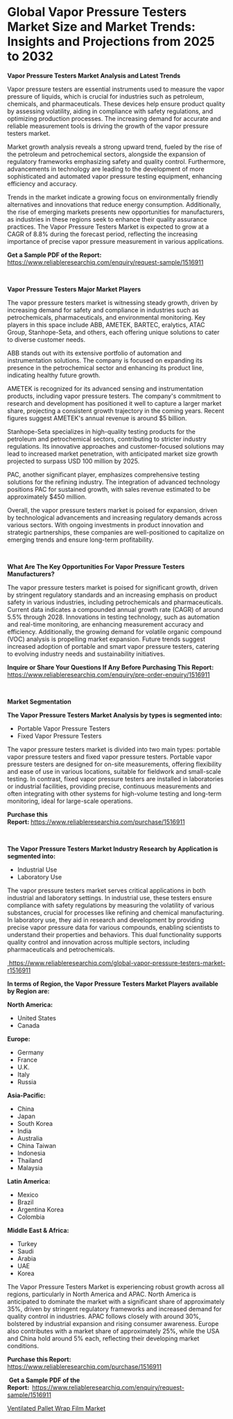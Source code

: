 <p><h1>Global Vapor Pressure Testers Market Size and Market Trends: Insights and Projections from 2025 to 2032</h1></p><p><strong>Vapor Pressure Testers Market Analysis and Latest Trends</strong></p>
<p><p>Vapor pressure testers are essential instruments used to measure the vapor pressure of liquids, which is crucial for industries such as petroleum, chemicals, and pharmaceuticals. These devices help ensure product quality by assessing volatility, aiding in compliance with safety regulations, and optimizing production processes. The increasing demand for accurate and reliable measurement tools is driving the growth of the vapor pressure testers market.</p><p>Market growth analysis reveals a strong upward trend, fueled by the rise of the petroleum and petrochemical sectors, alongside the expansion of regulatory frameworks emphasizing safety and quality control. Furthermore, advancements in technology are leading to the development of more sophisticated and automated vapor pressure testing equipment, enhancing efficiency and accuracy.</p><p>Trends in the market indicate a growing focus on environmentally friendly alternatives and innovations that reduce energy consumption. Additionally, the rise of emerging markets presents new opportunities for manufacturers, as industries in these regions seek to enhance their quality assurance practices. The Vapor Pressure Testers Market is expected to grow at a CAGR of 8.8% during the forecast period, reflecting the increasing importance of precise vapor pressure measurement in various applications.</p></p>
<p><strong>Get a Sample PDF of the Report:&nbsp;</strong> <a href="https://www.reliableresearchiq.com/enquiry/request-sample/1516911?utm_campaign=3513&utm_medium=2&utm_source=Github&utm_content=ia&utm_term=30032025&utm_id=vapor-pressure-testers">https://www.reliableresearchiq.com/enquiry/request-sample/1516911</a></p>
<p>&nbsp;</p>
<p><strong>Vapor Pressure Testers Major Market Players</strong></p>
<p><p>The vapor pressure testers market is witnessing steady growth, driven by increasing demand for safety and compliance in industries such as petrochemicals, pharmaceuticals, and environmental monitoring. Key players in this space include ABB, AMETEK, BARTEC, eralytics, ATAC Group, Stanhope-Seta, and others, each offering unique solutions to cater to diverse customer needs.</p><p>ABB stands out with its extensive portfolio of automation and instrumentation solutions. The company is focused on expanding its presence in the petrochemical sector and enhancing its product line, indicating healthy future growth.</p><p>AMETEK is recognized for its advanced sensing and instrumentation products, including vapor pressure testers. The company's commitment to research and development has positioned it well to capture a larger market share, projecting a consistent growth trajectory in the coming years. Recent figures suggest AMETEK's annual revenue is around $5 billion.</p><p>Stanhope-Seta specializes in high-quality testing products for the petroleum and petrochemical sectors, contributing to stricter industry regulations. Its innovative approaches and customer-focused solutions may lead to increased market penetration, with anticipated market size growth projected to surpass USD 100 million by 2025.</p><p>PAC, another significant player, emphasizes comprehensive testing solutions for the refining industry. The integration of advanced technology positions PAC for sustained growth, with sales revenue estimated to be approximately $450 million.</p><p>Overall, the vapor pressure testers market is poised for expansion, driven by technological advancements and increasing regulatory demands across various sectors. With ongoing investments in product innovation and strategic partnerships, these companies are well-positioned to capitalize on emerging trends and ensure long-term profitability.</p></p>
<p>&nbsp;</p>
<p><strong>What Are The Key Opportunities For Vapor Pressure Testers Manufacturers?</strong></p>
<p><p>The vapor pressure testers market is poised for significant growth, driven by stringent regulatory standards and an increasing emphasis on product safety in various industries, including petrochemicals and pharmaceuticals. Current data indicates a compounded annual growth rate (CAGR) of around 5.5% through 2028. Innovations in testing technology, such as automation and real-time monitoring, are enhancing measurement accuracy and efficiency. Additionally, the growing demand for volatile organic compound (VOC) analysis is propelling market expansion. Future trends suggest increased adoption of portable and smart vapor pressure testers, catering to evolving industry needs and sustainability initiatives.</p></p>
<p><strong>Inquire or Share Your Questions If Any Before Purchasing This Report:</strong> <a href="https://www.reliableresearchiq.com/enquiry/pre-order-enquiry/1516911?utm_campaign=3513&utm_medium=2&utm_source=Github&utm_content=ia&utm_term=30032025&utm_id=vapor-pressure-testers">https://www.reliableresearchiq.com/enquiry/pre-order-enquiry/1516911</a></p>
<p>&nbsp;</p>
<p><strong>Market Segmentation</strong></p>
<p><strong>The Vapor Pressure Testers Market Analysis by types is segmented into:</strong></p>
<p><ul><li>Portable Vapor Pressure Testers</li><li>Fixed Vapor Pressure Testers</li></ul></p>
<p><p>The vapor pressure testers market is divided into two main types: portable vapor pressure testers and fixed vapor pressure testers. Portable vapor pressure testers are designed for on-site measurements, offering flexibility and ease of use in various locations, suitable for fieldwork and small-scale testing. In contrast, fixed vapor pressure testers are installed in laboratories or industrial facilities, providing precise, continuous measurements and often integrating with other systems for high-volume testing and long-term monitoring, ideal for large-scale operations.</p></p>
<p><strong>Purchase this Report:&nbsp;</strong><a href="https://www.reliableresearchiq.com/purchase/1516911?utm_campaign=3513&utm_medium=2&utm_source=Github&utm_content=ia&utm_term=30032025&utm_id=vapor-pressure-testers">https://www.reliableresearchiq.com/purchase/1516911</a></p>
<p>&nbsp;</p>
<p><strong>The Vapor Pressure Testers Market Industry Research by Application is segmented into:</strong></p>
<p><ul><li>Industrial Use</li><li>Laboratory Use</li></ul></p>
<p><p>The vapor pressure testers market serves critical applications in both industrial and laboratory settings. In industrial use, these testers ensure compliance with safety regulations by measuring the volatility of various substances, crucial for processes like refining and chemical manufacturing. In laboratory use, they aid in research and development by providing precise vapor pressure data for various compounds, enabling scientists to understand their properties and behaviors. This dual functionality supports quality control and innovation across multiple sectors, including pharmaceuticals and petrochemicals.</p></p>
<p><a href="https://www.reliableresearchiq.com/global-vapor-pressure-testers-market-r1516911?utm_campaign=3513&utm_medium=2&utm_source=Github&utm_content=ia&utm_term=30032025&utm_id=vapor-pressure-testers">&nbsp;https://www.reliableresearchiq.com/global-vapor-pressure-testers-market-r1516911</a></p>
<p><strong>In terms of Region, the Vapor Pressure Testers Market Players available by Region are:</strong></p>
<p>
    <p> <strong> North America: </strong>
        <ul>
            <li>United States</li>
            <li>Canada</li>
        </ul>
        </p> 
    <p> <strong> Europe: </strong>
        <ul>
            <li>Germany</li>
            <li>France</li>
            <li>U.K.</li>
            <li>Italy</li>
            <li>Russia</li>
        </ul>
        </p> 
    <p> <strong> Asia-Pacific: </strong>
        <ul>
            <li>China</li>
            <li>Japan</li>
            <li>South Korea</li>
            <li>India</li>
            <li>Australia</li>
            <li>China Taiwan</li>
            <li>Indonesia</li>
            <li>Thailand</li>
            <li>Malaysia</li>
        </ul>
        </p> 
    <p> <strong> Latin America: </strong>
        <ul>
            <li>Mexico</li>
            <li>Brazil</li>
            <li>Argentina Korea</li>
            <li>Colombia</li>
        </ul>
        </p> 
    <p> <strong> Middle East & Africa: </strong>
        <ul>
            <li>Turkey</li>
            <li>Saudi</li>
            <li>Arabia</li>
            <li>UAE</li>
            <li>Korea</li>
        </ul>
    </p>
    </p>
<p><p>The Vapor Pressure Testers Market is experiencing robust growth across all regions, particularly in North America and APAC. North America is anticipated to dominate the market with a significant share of approximately 35%, driven by stringent regulatory frameworks and increased demand for quality control in industries. APAC follows closely with around 30%, bolstered by industrial expansion and rising consumer awareness. Europe also contributes with a market share of approximately 25%, while the USA and China hold around 5% each, reflecting their developing market conditions.</p></p>
<p><strong>Purchase this Report: </strong><a href="https://www.reliableresearchiq.com/purchase/1516911?utm_campaign=3513&utm_medium=2&utm_source=Github&utm_content=ia&utm_term=30032025&utm_id=vapor-pressure-testers">https://www.reliableresearchiq.com/purchase/1516911</a></p>
<p>&nbsp;<strong>Get a Sample PDF of the Report:&nbsp;&nbsp;</strong><a href="https://www.reliableresearchiq.com/enquiry/request-sample/1516911?utm_campaign=3513&utm_medium=2&utm_source=Github&utm_content=ia&utm_term=30032025&utm_id=vapor-pressure-testers">https://www.reliableresearchiq.com/enquiry/request-sample/1516911</a></p>
<p><strong></strong></p>
<p><p><a href="https://github.com/daleogrando/Market-Research-Report-List-1/blob/main/ventilated-pallet-wrap-film-market.md?utm_campaign=3513&utm_medium=2&utm_source=Github&utm_content=ia&utm_term=30032025&utm_id=vapor-pressure-testers">Ventilated Pallet Wrap Film Market</a></p></p>